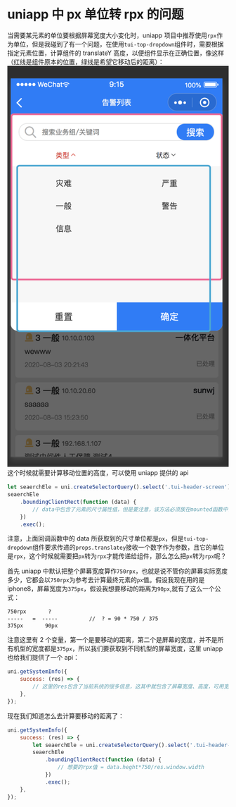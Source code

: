 <!-- Date: 2020-08-12 15:16 -->

# uniapp 中 px 单位转 rpx 的问题

当需要某元素的单位要根据屏幕宽度大小变化时，uniapp 项目中推荐使用`rpx`作为单位，但是我碰到了有一个问题，在使用`tui-top-dropdown`组件时，需要根据指定元素位置，计算组件的 translateY 高度，以便组件显示在正确位置，像这样（红线是组件原本的位置，绿线是希望它移动后的距离）：
![](./images/01.png)
这个时候就需要计算移动位置的高度，可以使用 uniapp 提供的 api

```js
let seaerchEle = uni.createSelectorQuery().select('.tui-header-screen');
seaerchEle
    .boundingClientRect(function (data) {
        // data中包含了元素的尺寸属性值，但是要注意，该方法必须放在mounted函数中，才能正确获取
    })
    .exec();
```

注意，上面回调函数中的 data 所获取到的尺寸单位都是`px`，但是`tui-top-dropdown`组件要求传递的`props.translatey`接收一个数字作为参数，且它的单位是`rpx`，这个时候就需要把`px`转为`rpx`才能传递给组件，那么怎么把`px`转为`rpx`呢？

首先 uniapp 中默认把整个屏幕宽度算作`750rpx`，也就是说不管你的屏幕实际宽度多少，它都会以`750rpx`为参考去计算最终元素的`px`值。假设我现在用的是 iphone8，屏幕宽度为`375px`，假设我想要移动的距离为`90px`,就有了这么一个公式：

```
750rpx       ?
-----   =  -----          //  ? = 90 * 750 / 375
375px       90px
```

注意这里有 2 个变量，第一个是要移动的距离，第二个是屏幕的宽度，并不是所有机型的宽度都是`375px`，所以我们要获取到不同机型的屏幕宽度，这里 uniapp 也给我们提供了一个 api：

```js
uni.getSystemInfo({
    success: (res) => {
        // 这里的res包含了当前系统的很多信息，这其中就包含了屏幕宽度、高度，可用宽度、高度等尺寸
    },
});
```

现在我们知道怎么去计算要移动的距离了：

```js
uni.getSystemInfo({
    success: (res) => {
        let seaerchEle = uni.createSelectorQuery().select('.tui-header-screen');
        seaerchEle
            .boundingClientRect(function (data) {
                // 想要的rpx值 = data.heght*750/res.window.width
            })
            .exec();
    },
});
```
